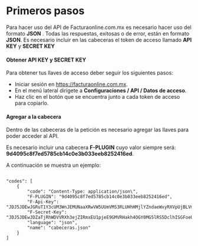 # Primeros pasos

Para hacer uso del API de Facturaonline.com.mx es necesario hacer uso del formato **JSON** .
Todas las respuestas, exitosas o de error, están en formato **JSON**.
Es necesario incluir en las cabeceras el token de acceso llamado **API KEY** y **SECRET KEY**


#### Obtener API KEY y SECRET KEY

Para obtener tus llaves de acceso deber seguir los siguientes pasos:
  * Iniciar sesión en https://facturaonline.com.mx.
  * En el menú lateral dirígete a **Configuraciones / API / Datos de acceso**.
  * Haz clic en el botón que se encuentra junto a cada token de acceso para copiarlo.

#### Agregar a la cabecera

Dentro de las cabeceras de la petición es necesario agregar las llaves para poder acceder al API.

Es necesario incluir una cabecera  **F-PLUGIN** cuyo valor siempre será: **9d4095c8f7ed5785cb14c0e3b033eeb8252416ed**.

A continuación se muestra un ejemplo:

```

"codes": [
    {  
        "code": "Content-Type: application/json\",
        "F-PLUGIN": "9d4095c8f7ed5785cb14c0e3b033eeb8252416ed",
        "F-Api-Key": "JDJ5JDEwJGRuT1Y3cUM3WnJEMUNaaXRwVW5UUmVMS3RLUHhHMjlYZndaeWxyRXVpUjBLVmwxOHBPWFXX",
        "F-Secret-Key": "JDJ5JDEwJDZaTjRhWDVVRXh3ejZIRmxEU1pjeE9GMVRHakh4OGY0MG5lRS5DclhISGFoeUFmaThxaUXX",
        "language": "json",
        "name": "cabeceras.json"
    }
]

```
